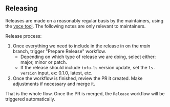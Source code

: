 ## Releasing

Releases are made on a reasonably regular basis by the maintainers, using the [vsce tool](https://github.com/microsoft/vscode-vsce). The following notes are only relevant to maintainers.

Release process:

1. Once everything we need to include in the release in on the *main* branch, trigger "Prepare Release" workflow.
    - Depending on which type of release we are doing, select either: major, minor or patch.
    - If the release should include `tofu-ls` version update, set the `ls-version` input, ex: 0.1.0, latest, etc.
1. Once the workflow is finished, review the PR it created. Make adjustments if necessary and merge it.

That is the whole flow. Once the PR is merged, the `Release` workflow will be triggered automatically.
